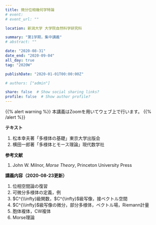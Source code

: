 ```yaml
---
title: 微分位相幾何学特論
# event: 
# event_url: ""

location: 新潟大学 大学院自然科学研究科

summary: "第1学期，集中講義"
# abstract: ""

date: "2020-08-31"
date_end: "2020-09-04"
all_day: true
tag: "2020W"

publishDate: "2020-01-01T00:00:00Z"

# authors: ["admin"]

share: false  # Show social sharing links?
profile: false  # Show author profile?
---
```

{{% alert warning %}}
本講義はZoomを用いてウェブ上で行います。
{{% /alert %}}

**テキスト**

1. 松本幸夫著「多様体の基礎」東京大学出版会
2. 横田一郎著「多様体とモース理論」現代数学社

**参考文献**

1. John W. Milnor, *Morse Theory*, Princeton University Press

**講義内容（2020-08-23更新）**

1. 位相空間論の復習
2. 可微分多様体の定義，例
3. $C^{\\infty}級関数，$C^{\\infty}$級写像，接ベクトル空間
4. $C^{\\infty}$級写像の微分，部分多様体，ベクトル場，Riemann計量
5. 胞体複体，CW複体
6. Morse理論
